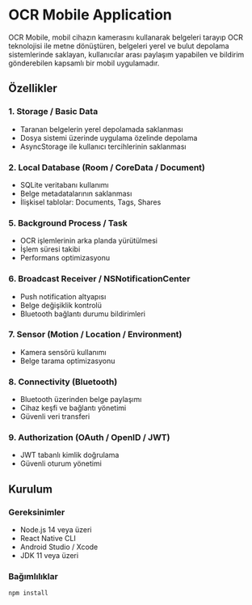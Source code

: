 # OCR Mobile Application

OCR Mobile, mobil cihazın kamerasını kullanarak belgeleri tarayıp OCR teknolojisi ile metne dönüştüren, belgeleri yerel ve bulut depolama sistemlerinde saklayan, kullanıcılar arası paylaşım yapabilen ve bildirim gönderebilen kapsamlı bir mobil uygulamadır.

## Özellikler

### 1. Storage / Basic Data
- Taranan belgelerin yerel depolamada saklanması
- Dosya sistemi üzerinde uygulama özelinde depolama
- AsyncStorage ile kullanıcı tercihlerinin saklanması

### 2. Local Database (Room / CoreData / Document)
- SQLite veritabanı kullanımı
- Belge metadatalarının saklanması
- İlişkisel tablolar: Documents, Tags, Shares


### 5. Background Process / Task
- OCR işlemlerinin arka planda yürütülmesi
- İşlem süresi takibi
- Performans optimizasyonu

### 6. Broadcast Receiver / NSNotificationCenter
- Push notification altyapısı
- Belge değişiklik kontrolü
- Bluetooth bağlantı durumu bildirimleri

### 7. Sensor (Motion / Location / Environment)
- Kamera sensörü kullanımı
- Belge tarama optimizasyonu

### 8. Connectivity (Bluetooth)
- Bluetooth üzerinden belge paylaşımı
- Cihaz keşfi ve bağlantı yönetimi
- Güvenli veri transferi

### 9. Authorization (OAuth / OpenID / JWT)
- JWT tabanlı kimlik doğrulama
- Güvenli oturum yönetimi


## Kurulum

### Gereksinimler
- Node.js 14 veya üzeri
- React Native CLI
- Android Studio / Xcode
- JDK 11 veya üzeri

### Bağımlılıklar
```bash
npm install